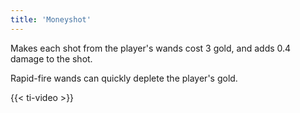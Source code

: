 ```yaml
---
title: 'Moneyshot'
---
```


Makes each shot from the player's wands cost 3 gold, and adds 0.4 damage to the shot.

Rapid-fire wands can quickly deplete the player's gold.

{{< ti-video >}}
